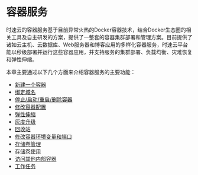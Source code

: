 # 容器服务
时速云的容器服务基于目前异常火热的Docker容器技术，结合Docker生态圈的相关工具及自主研发的方案，提供了一整套的容器集群部署和管理方案。目前提供了诸如云主机、云数据库、Web服务器和博客应用的多样化容器服务，时速云平台能以秒级部署并运行这些容器应用，并支持服务的集群部署、负载均衡、灾难恢复和弹性伸缩。

本章主要通过以下几个方面来介绍容器服务的主要功能：
   * [新建一个容器](create.md)
   * [绑定域名](bind_domain.md)
   * [停止/启动/重启/删除容器](start_stop.md)
   * [修改容器配置](update.md)
   * [弹性伸缩](scale_up_down.md)
   * [灰度升级](upgrade.md)
   * [回收站](recycle_bin.md)
   * [修改容器环境变量和端口](update_container_env_and_port.md)
   * [存储卷管理](manage_volume.md)
   * [存储卷使用](use_volume.md)
   * [访问其他内部容器](access_container.md)
   * [工作任务](job.md)

